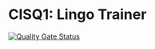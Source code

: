 # CISQ1: Lingo Trainer

[![Quality Gate Status](https://sonarcloud.io/api/project_badges/measure?project=Tunahan5299_cisq1-lingo&metric=alert_status)](https://sonarcloud.io/summary/new_code?id=Tunahan5299_cisq1-lingo)